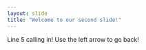 ```yaml
---
layout: slide
title: "Welcome to our second slide!"
---
```

Line 5 calling in!
Use the left arrow to go back!
